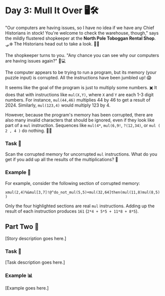 # Day 3: Mull It Over 🖥️🛠️

"Our computers are having issues, so I have no idea if we have any Chief Historians in stock! You're welcome to check
the warehouse, though," says the mildly flustered shopkeeper at the **North Pole Toboggan Rental Shop**. 🛷❄️ The
Historians head out to take a look. 👀🔎

The shopkeeper turns to you. "Any chance you can see why our computers are having issues again?" 🤨💻

The computer appears to be trying to run a program, but its memory (your puzzle input) is corrupted. All the
instructions have been jumbled up! 😱

It seems like the goal of the program is just to multiply some numbers. ✖️ It does that with instructions like
`mul(X,Y)`, where `X` and `Y` are each 1-3 digit numbers. For instance, `mul(44,46)` multiplies 44 by 46 to get a result
of 2024. Similarly, `mul(123,4)` would multiply 123 by 4.

However, because the program's memory has been corrupted, there are also many invalid characters that should be ignored,
even if they look like part of a `mul` instruction. Sequences like `mul(4*`, `mul(6,9!`, `?(12,34)`, or `mul ( 2 , 4 )`
do nothing. 😵‍💫

### Task 📝

Scan the corrupted memory for uncorrupted `mul` instructions. What do you get if you add up all the results of the
multiplications? 🤔

### Example 📝

For example, consider the following section of corrupted memory:

`xmul(2,4)%&mul[3,7]!@^do_not_mul(5,5)+mul(32,64]then(mul(11,8)mul(8,5))`

Only the four highlighted sections are real `mul` instructions. Adding up the result of each instruction produces
`161` (`2*4 + 5*5 + 11*8 + 8*5`).

## Part Two 🎯

[Story description goes here.]

### Task 📝

[Task description goes here.]

### Example 📊

[Example goes here.]
